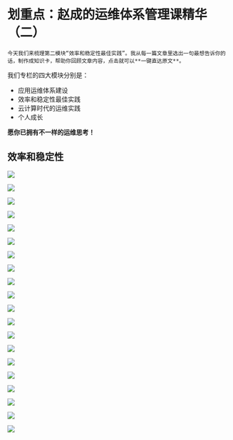 # 划重点：赵成的运维体系管理课精华（二）

    今天我们来梳理第二模块“效率和稳定性最佳实践”。我从每一篇文章里选出一句最想告诉你的话，制作成知识卡，帮助你回顾文章内容，点击就可以**一键直达原文**。

我们专栏的四大模块分别是：

*   应用运维体系建设
*   效率和稳定性最佳实践
*   云计算时代的运维实践
*   个人成长

**愿你已拥有不一样的运维思考！**

## 效率和稳定性

[![](https://static001.geekbang.org/resource/image/45/7f/453b9f6aab930aba5b91bd88b32bf77f.png)](https://time.geekbang.org/column/article/2631)

[![](https://static001.geekbang.org/resource/image/79/80/79c32afb3513eb1025c9c28002f75e80.png)](https://time.geekbang.org/column/article/2632)

[![](https://static001.geekbang.org/resource/image/7a/02/7ac176ba9d51b5c6fd8d5ba34149b702.png)](https://time.geekbang.org/column/article/2633)

[![](https://static001.geekbang.org/resource/image/c3/ed/c3a74b2716e9dc25ad16c2b7bc7f6fed.png)](https://time.geekbang.org/column/article/2633)

[![](https://static001.geekbang.org/resource/image/7d/73/7da6137060bb3150778070aece113c73.png)](https://time.geekbang.org/column/article/2743)

[![](https://static001.geekbang.org/resource/image/1b/8c/1b01235a8dbed3fdd5997959b3c3408c.png)](https://time.geekbang.org/column/article/2821)

[![](https://static001.geekbang.org/resource/image/58/94/58e630d8001070428a1c935698f60694.png)](https://time.geekbang.org/column/article/3277)

[![](https://static001.geekbang.org/resource/image/59/05/59563ceebf2d76310c0d7c1a9745db05.png)](https://time.geekbang.org/column/article/3278)

[![](https://static001.geekbang.org/resource/image/7e/78/7e7fcf67043e7e855c8d4f0fe776bb78.png)](https://time.geekbang.org/column/article/3279)

[![](https://static001.geekbang.org/resource/image/f6/bd/f644d28991ee3f19e57b1460be3f47bd.png)](https://time.geekbang.org/column/article/4077)

[![](https://static001.geekbang.org/resource/image/c2/ed/c2241a637b0c9f527625ca8e9abe6bed.png)](https://time.geekbang.org/column/article/4079)

[![](https://static001.geekbang.org/resource/image/17/69/17025b36ac9f5843957a76c2c509a669.png)](https://time.geekbang.org/column/article/4085)

[![](https://static001.geekbang.org/resource/image/d4/3a/d48daf42349c75cdb9d21ec48480da3a.png)](https://time.geekbang.org/column/article/4370)

[![](https://static001.geekbang.org/resource/image/48/a0/48552c8eead18592a2ee45a998d1a3a0.png)](https://time.geekbang.org/column/article/4374)

[![](https://static001.geekbang.org/resource/image/a7/c5/a72b7e8849ab4fdceb0ac865f49b72c5.png)](https://time.geekbang.org/column/article/4391)

[![](https://static001.geekbang.org/resource/image/48/e9/4846471092adf450d1d5270eec2cf2e9.png)](https://time.geekbang.org/column/article/4612)

[![](https://static001.geekbang.org/resource/image/17/f2/175142da994eb4c90c6e8152a6f104f2.png)](https://time.geekbang.org/column/article/4628)

[![](https://static001.geekbang.org/resource/image/34/f2/3473f24decced32fb92b442546794ff2.png)](https://time.geekbang.org/column/article/4712)

[![](https://static001.geekbang.org/resource/image/7d/51/7d2c02d51ebe9b4ee53acbc6146ad751.png)](https://time.geekbang.org/column/article/4713)

[![](https://static001.geekbang.org/resource/image/a9/01/a9037861ee8d6b527b3af5e6ffb8e801.png)](https://time.geekbang.org/column/article/4926)
    